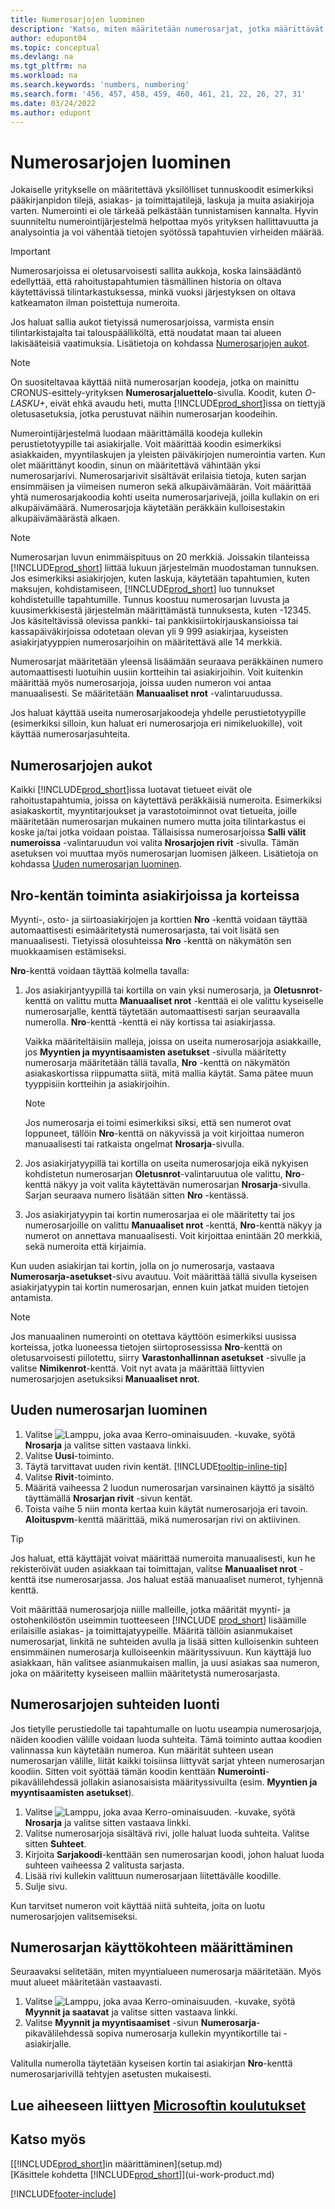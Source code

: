 ```yaml
---
title: Numerosarjojen luominen
description: 'Katso, miten määritetään numerosarjat, jotka määrittävät yksilölliset tunnuskoodit Business Central -sovelluksen tileille ja asiakirjoille.'
author: edupont04
ms.topic: conceptual
ms.devlang: na
ms.tgt_pltfrm: na
ms.workload: na
ms.search.keywords: 'numbers, numbering'
ms.search.form: '456, 457, 458, 459, 460, 461, 21, 22, 26, 27, 31'
ms.date: 03/24/2022
ms.author: edupont
---
```

# Numerosarjojen luominen

Jokaiselle yritykselle on määritettävä yksilölliset tunnuskoodit esimerkiksi pääkirjanpidon tilejä, asiakas- ja toimittajatilejä, laskuja ja muita asiakirjoja varten. Numerointi ei ole tärkeää pelkästään tunnistamisen kannalta. Hyvin suunniteltu numerointijärjestelmä helpottaa myös yrityksen hallittavuutta ja analysointia ja voi vähentää tietojen syötössä tapahtuvien virheiden määrää.

> [!Important]
> Numerosarjoissa ei oletusarvoisesti sallita aukkoja, koska lainsäädäntö edellyttää, että rahoitustapahtumien täsmällinen historia on oltava käytettävissä tilintarkastuksessa, minkä vuoksi järjestyksen on oltava katkeamaton ilman poistettuja numeroita.
> 
> Jos haluat sallia aukot tietyissä numerosarjoissa, varmista ensin tilintarkistajalta tai talouspäälliköltä, että noudatat maan tai alueen lakisääteisiä vaatimuksia. Lisätietoja on kohdassa [Numerosarjojen aukot](#gaps-in-number-series).

> [!NOTE]  
> On suositeltavaa käyttää niitä numerosarjan koodeja, jotka on mainittu CRONUS-esittely-yrityksen **Numerosarjaluettelo**-sivulla. Koodit, kuten *O-LASKU+*, eivät ehkä avaudu heti, mutta [!INCLUDE[prod_short](includes/prod_short.md)]issa on tiettyjä oletusasetuksia, jotka perustuvat näihin numerosarjan koodeihin.

Numerointijärjestelmä luodaan määrittämällä koodeja kullekin perustietotyypille tai asiakirjalle. Voit määrittää koodin esimerkiksi asiakkaiden, myyntilaskujen ja yleisten päiväkirjojen numerointia varten. Kun olet määrittänyt koodin, sinun on määritettävä vähintään yksi numerosarjarivi. Numerosarjarivit sisältävät erilaisia tietoja, kuten sarjan ensimmäisen ja viimeisen numeron sekä alkupäivämäärän. Voit määrittää yhtä numerosarjakoodia kohti useita numerosarjarivejä, joilla kullakin on eri alkupäivämäärä. Numerosarjoja käytetään peräkkäin kulloisestakin alkupäivämäärästä alkaen.

> [!NOTE]
> Numerosarjan luvun enimmäispituus on 20 merkkiä. Joissakin tilanteissa [!INCLUDE[prod_short](includes/prod_short.md)] liittää lukuun järjestelmän muodostaman tunnuksen. Jos esimerkiksi asiakirjojen, kuten laskuja, käytetään tapahtumien, kuten maksujen, kohdistamiseen, [!INCLUDE[prod_short](includes/prod_short.md)] luo tunnukset kohdistetuille tapahtumille. Tunnus koostuu numerosarjan luvusta ja kuusimerkkisestä järjestelmän määrittämästä tunnuksesta, kuten -12345. Jos käsiteltävissä olevissa pankki- tai pankkisiirtokirjauskansioissa tai kassapäiväkirjoissa odotetaan olevan yli 9 999 asiakirjaa, kyseisten asiakirjatyyppien numerosarjoihin on määritettävä alle 14 merkkiä.

Numerosarjat määritetään yleensä lisäämään seuraava peräkkäinen numero automaattisesti luotuihin uusiin kortteihin tai asiakirjoihin. Voit kuitenkin määrittää myös numerosarjoja, joissa uuden numeron voi antaa manuaalisesti. Se määritetään **Manuaaliset nrot** -valintaruudussa.

Jos haluat käyttää useita numerosarjakoodeja yhdelle perustietotyypille (esimerkiksi silloin, kun haluat eri numerosarjoja eri nimikeluokille), voit käyttää numerosarjasuhteita.

## Numerosarjojen aukot
Kaikki [!INCLUDE[prod_short](includes/prod_short.md)]issa luotavat tietueet eivät ole rahoitustapahtumia, joissa on käytettävä peräkkäisiä numeroita. Esimerkiksi asiakaskortit, myyntitarjoukset ja varastotoiminnot ovat tietueita, joille määritetään numerosarjan mukainen numero mutta joita tilintarkastus ei koske ja/tai jotka voidaan poistaa. Tällaisissa numerosarjoissa **Salli välit numeroissa** -valintaruudun voi valita **Nrosarjojen rivit** -sivulla. Tämän asetuksen voi muuttaa myös numerosarjan luomisen jälkeen. Lisätietoja on kohdassa [Uuden numerosarjan luominen](ui-create-number-series.md#to-create-a-new-number-series).

## Nro-kentän toiminta asiakirjoissa ja korteissa

Myynti-, osto- ja siirtoasiakirjojen ja korttien **Nro** -kenttä voidaan täyttää automaattisesti esimääritetystä numerosarjasta, tai voit lisätä sen manuaalisesti. Tietyissä olosuhteissa **Nro** -kenttä on näkymätön sen muokkaamisen estämiseksi.  

**Nro**-kenttä voidaan täyttää kolmella tavalla:

1. Jos asiakirjantyypillä tai kortilla on vain yksi numerosarja, ja **Oletusnrot**-kenttä on valittu mutta **Manuaaliset nrot** -kenttää ei ole valittu kyseiselle numerosarjalle, kenttä täytetään automaattisesti sarjan seuraavalla numerolla. **Nro**-kenttä -kenttä ei näy kortissa tai asiakirjassa.  

    Vaikka määriteltäisiin malleja, joissa on useita numerosarjoja asiakkaille, jos **Myyntien ja myyntisaamisten asetukset** -sivulla määritetty numerosarja määritetään tällä tavalla, **Nro** -kenttä on näkymätön asiakaskortissa riippumatta siitä, mitä mallia käytät. Sama pätee muun tyyppisiin kortteihin ja asiakirjoihin.  

    > [!NOTE]  
    > Jos numerosarja ei toimi esimerkiksi siksi, että sen numerot ovat loppuneet, tällöin **Nro**-kenttä on näkyvissä ja voit kirjoittaa numeron manuaalisesti tai ratkaista ongelmat **Nrosarja**-sivulla.

2. Jos asiakirjatyypillä tai kortilla on useita numerosarjoja eikä nykyisen kohdistetun numerosarjan **Oletusnrot**-valintaruutua ole valittu, **Nro**-kenttä näkyy ja voit valita käytettävän numerosarjan **Nrosarja**-sivulla. Sarjan seuraava numero lisätään sitten **Nro** -kentässä.

3. Jos asiakirjatyypin tai kortin numerosarjaa ei ole määritetty tai jos numerosarjoille on valittu **Manuaaliset nrot** -kenttä, **Nro**-kenttä näkyy ja numerot on annettava manuaalisesti. Voit kirjoittaa enintään 20 merkkiä, sekä numeroita että kirjaimia.

Kun uuden asiakirjan tai kortin, jolla on jo numerosarja, vastaava **Numerosarja-asetukset**-sivu avautuu. Voit määrittää tällä sivulla kyseisen asiakirjatyypin tai kortin numerosarjan, ennen kuin jatkat muiden tietojen antamista.

> [!NOTE]  
> Jos manuaalinen numerointi on otettava käyttöön esimerkiksi uusissa korteissa, jotka luoneessa tietojen siirtoprosessissa **Nro**-kenttä on oletusarvoisesti piilotettu, siirry **Varastonhallinnan asetukset** -sivulle ja valitse **Nimikenrot**-kenttä. Voit nyt avata ja määrittää liittyvien numerosarjojen asetuksiksi **Manuaaliset nrot**.

## Uuden numerosarjan luominen

1. Valitse ![Lamppu, joka avaa Kerro-ominaisuuden.](media/ui-search/search_small.png "Kerro, mitä haluat tehdä") -kuvake, syötä **Nrosarja** ja valitse sitten vastaava linkki.
2. Valitse **Uusi**-toiminto.  
3. Täytä tarvittavat uuden rivin kentät. [!INCLUDE[tooltip-inline-tip](includes/tooltip-inline-tip_md.md)]  
4. Valitse **Rivit**-toiminto.  
5. Määritä vaiheessa 2 luodun numerosarjan varsinainen käyttö ja sisältö täyttämällä **Nrosarjan rivit** -sivun kentät.  
6. Toista vaihe 5 niin monta kertaa kuin käytät numerosarjoja eri tavoin. **Aloituspvm**-kenttä määrittää, mikä numerosarjan rivi on aktiivinen.  

> [!TIP]
> Jos haluat, että käyttäjät voivat määrittää numeroita manuaalisesti, kun he rekisteröivät uuden asiakkaan tai toimittajan, valitse **Manuaaliset nrot** -kenttä itse numerosarjassa. Jos haluat estää manuaaliset numerot, tyhjennä kenttä.

Voit määrittää numerosarjoja niille malleille, jotka määrität myynti- ja ostohenkilöstön useimmin tuotteeseen [!INCLUDE [prod_short](includes/prod_short.md)] lisäämille erilaisille asiakas- ja toimittajatyypeille. Määritä tällöin asianmukaiset numerosarjat, linkitä ne suhteiden avulla ja lisää sitten kulloisenkin suhteen ensimmäinen numerosarja kulloiseenkin määrityssivuun. Kun käyttäjä luo asiakkaan, hän valitsee asianmukaisen mallin, ja uusi asiakas saa numeron, joka on määritetty kyseiseen malliin määritetystä numerosarjasta.  

## Numerosarjojen suhteiden luonti

Jos tietylle perustiedolle tai tapahtumalle on luotu useampia numerosarjoja, näiden koodien välille voidaan luoda suhteita. Tämä toiminto auttaa koodien valinnassa kun käytetään numeroa. Kun määrität suhteen usean numerosarjan välille, liität kaikki toisiinsa liittyvät sarjat yhteen numerosarjan koodiin. Sitten voit syöttää tämän koodin kenttään **Numerointi**-pikavälilehdessä jollakin asianosaisista määrityssivuilta (esim. **Myyntien ja myyntisaamisten asetukset**).  

1. Valitse ![Lamppu, joka avaa Kerro-ominaisuuden.](media/ui-search/search_small.png "Kerro, mitä haluat tehdä") -kuvake, syötä **Nrosarja** ja valitse sitten vastaava linkki.
2. Valitse numerosarjoja sisältävä rivi, jolle haluat luoda suhteita. Valitse sitten **Suhteet**.
3. Kirjoita **Sarjakoodi**-kenttään sen numerosarjan koodi, johon haluat luoda suhteen vaiheessa 2 valitusta sarjasta.
4. Lisää rivi kullekin valittuun numerosarjaan liitettävälle koodille.
5. Sulje sivu.

Kun tarvitset numeron voit käyttää niitä suhteita, joita on luotu numerosarjojen valitsemiseksi.

## Numerosarjan käyttökohteen määrittäminen

Seuraavaksi selitetään, miten myyntialueen numerosarja määritetään. Myös muut alueet määritetään vastaavasti.  

1. Valitse ![Lamppu, joka avaa Kerro-ominaisuuden.](media/ui-search/search_small.png "Kerro, mitä haluat tehdä") -kuvake, syötä **Myynnit ja saatavat** ja valitse sitten vastaava linkki.
2. Valitse **Myynnit ja myyntisaamiset** -sivun **Numerosarja**-pikavälilehdessä sopiva numerosarja kullekin myyntikortille tai -asiakirjalle.

Valitulla numerolla täytetään kyseisen kortin tai asiakirjan **Nro**-kenttä numerosarjarivillä tehtyjen asetusten mukaisesti.  

## Lue aiheeseen liittyen [Microsoftin koulutukset](/training/modules/number-series-trail-codes-dynamics-365-business-central/index)

## Katso myös

[[!INCLUDE[prod_short](includes/prod_short.md)]in määrittäminen](setup.md)  
[Käsittele kohdetta [!INCLUDE[prod_short](includes/prod_short.md)]](ui-work-product.md)  


[!INCLUDE[footer-include](includes/footer-banner.md)]
